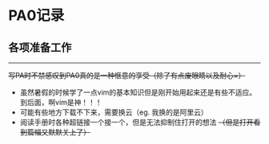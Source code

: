 # PA0记录

## 各项准备工作
---

~~写PA时不禁感叹到PA0真的是一种惬意的享受（除了有点废眼睛以及耐心×）~~

- 虽然暑假的时候学了一点vim的基本知识但是刚开始用起来还是有些不适应。到后面，啊vim是神！！！
- 可能有些地方下载不下来，需要换云（eg. 我换的是阿里云）
- 阅读手册时各种超链接一个接一个，但是无法抑制住打开的想法 ~~（但是打开看到篇幅又默默关上了）~~
